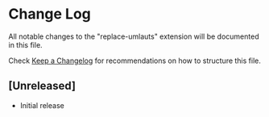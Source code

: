# Change Log

All notable changes to the "replace-umlauts" extension will be documented in this file.

Check [Keep a Changelog](http://keepachangelog.com/) for recommendations on how to structure this file.

## [Unreleased]

- Initial release